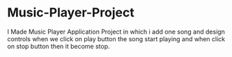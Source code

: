 # Music-Player-Project

I Made Music Player Application Project in which i add one song and design controls when we click on play button the song start playing and when click on stop button then it become stop.
